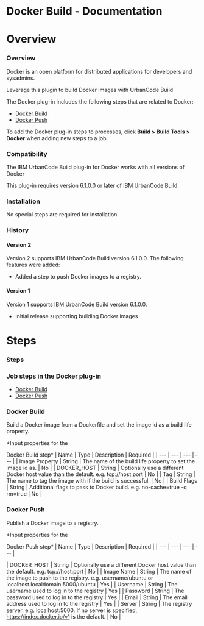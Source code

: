 
Docker Build - Documentation
============================

# Overview




### Overview




 


Docker is an open platform for distributed applications for developers and sysadmins.  

Leverage
 this plugin to build Docker images with UrbanCode Build


The Docker plug-in includes the following steps that are 
related to Docker:


* [Docker Build](steps/#docker_build "docker_build")
* [Docker Push](steps/#docker_push 
"docker_push")


To add the Docker plug-in steps to processes, click **Build > Build Tools > Docker** when adding new 
steps to a job.


### Compatibility


The IBM UrbanCode Build plug-in for Docker works with all versions of Docker



This plug-in requires version 6.1.0.0 or later of IBM UrbanCode Build.


### Installation


No special steps are 
required for installation.


### History


#### Version 2


Version 2 supports IBM UrbanCode Build version 6.1.0.0. The 
following features were added:


* Added a step to push Docker images to a registry.


#### Version 1


Version 1 
supports IBM UrbanCode Build version 6.1.0.0.


* Initial release supporting building Docker images


# Steps




### Steps




 



### Job steps in the Docker plug-in


* [Docker Build](#docker_build)
* [Docker 
Push](#docker_build)




### Docker Build


Build a Docker image from a Dockerfile and set the image id as a build life 
property.




*Input properties for the  

Docker Build step*  | Name | Type | Description | Required |
| --- | --- | 
--- | --- |
| Image Property | String | The name of the build life property to set the image id as. | No |
| 
DOCKER\_HOST | String | Optionally use a different Docker host value than the default. e.g. tcp://host:port | No |
| Tag
 | String | The name to tag the image with if the build is successful. | No |
| Build Flags | String | Additional flags 
to pass to Docker build. e.g. no-cache=true -q rm=true | No |


### Docker Push


Publish a Docker image to a registry.





*Input properties for the  

Docker Push step*  | Name | Type | Description | Required |
| --- | --- | --- | --- |

| DOCKER\_HOST | String | Optionally use a different Docker host value than the default. e.g. tcp://host:port | No |
| 
Image Name | String | The name of the image to push to the registry. e.g. username/ubuntu or 
localhost.localdomain:5000/ubuntu | Yes |
| Username | String | The username used to log in to the registry | Yes |
| 
Password | String | The password used to log in to the registry | Yes |
| Email | String | The email address used to log
 in to the registry | Yes |
| Server | String | The registry server. e.g. localhost:5000. If no server is specified, 
https://index.docker.io/v1 is the default. | No |




